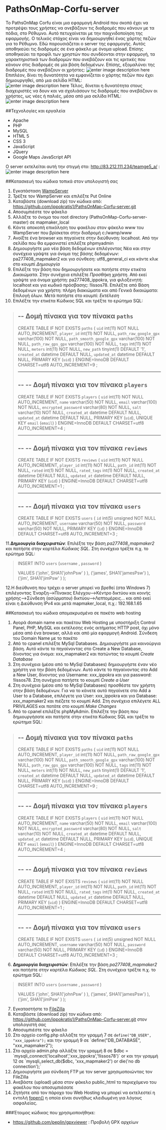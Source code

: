 ﻿# PathsOnMap-Corfu-server

Το PathsOnMap Corfu είναι μια εφαρμογή Android που σκοπό έχει να προτρέψει τους χρήστες να ανεβάζουν τις διαδρομές που κάνουν με τα πόδια, στο Ρέθυμνο.
Αυτό πετυχαίνεται με την παιχνιδοποίηση της εφαρμογής. Ο τελικός στόχος είναι να δημιουργηθεί ένας χάρτης πεζών για το Ρέθυμνο. 
Εδώ παρουσιάζεται ο server της εφαρμογής.
Αυτός αποθηκεύει τις διαδρομές σε ένα φάκελο με όνομα upload.
Επίσης αποθηκεύει τα προφίλ των χρηστών που συνδέονται στην εφαρμογή, τα χαρακτηριστικά των διαδρομών που ανεβάζουν και τις κριτικές που κάνουν στις διαδρομές σε μία βάση δεδομένων.
Επίσης, εξομαλύνει της διαδρομές που ανεβάζουν οι χρήστες:
![enter image description here](https://cloud.githubusercontent.com/assets/3535061/8783749/75ae2142-2f26-11e5-94ee-0a592a9f80ba.gif)  
 Επιπλέον, δίνει τη δυνατότητα να εμφανίζεται ο χάρτης πεζών που έχει δημιουργηθεί, από μια σελίδα HTML:  
 ![enter image description here](https://cloud.githubusercontent.com/assets/3535061/8783756/855c0bfe-2f26-11e5-9ee1-b3ac5172f528.png)
Τέλος, δίνεται η δυνατότητα στους διαχειριστές να δουν και να σχολιάσουν τις διαδρομές που ανεβάζουν οι χρήστες, ως νέες ή παλιές, μέσα από μια σελίδα HTML:
![enter image description here](https://cloud.githubusercontent.com/assets/3535061/8782735/1ade4356-2f20-11e5-9903-cdacd197e8ef.png)

##Τεχνολογίες και εργαλεία

 - Apache
 - PHP
 - MySQL
 - HTML 5
 - CSS 3
 - JavaScript
 - JQuery 
 - Google Maps JavaScript API 

Ο server εκτελείται αυτή την στιγμή στο: http://83.212.111.234/teamge5_a/ :
![enter image description here](https://cloud.githubusercontent.com/assets/3535061/8783759/8d23c20a-2f26-11e5-96f6-0c268f817e3e.png)

##Κατασκευή του κώδικα τοπικά στον υπολογιστή σας

 1. Εγκατάσταση [WampServer](http://www.wampserver.com/en/)
 2. Τρέξτε τον WampServer και επιλέξτε Put Online
 3. Καταβάστε (download zip) τον κώδικα από: https://github.com/ippokratis1/PathsOnMap-Corfu-server.git
 4. Αποσυμπιέστε τον φάκελο
 5. Αλλάξτε το όνομα του root directory (PathsOnMap-Corfu-server-master) σε mapmaker_local
 6. Kάντε αποκοπή επικόληση του φακέλου στον φάκελο www του WampServer που βρίσκεται στην διαδρομή c:/wamp/www
 7. Ανοίξτε ένα browser και πηγαίνετε στην διεύθυνση: localhost. Από την σελίδα που θα εμφανιστεί επιλέξτε phpmyadmin
 8. Δημιουργήστε μια νέα βάση δεδομένων επιλέγοντας Νέα και στην συνέχεια γράψτε για όνομα της βάσης δεδομένων: pa277408_mapmaker2 και για σύνθεση: utf8_general_ci και κάντε κλικ στο κουμπί *Δημιουργία*
 9. Επιλέξτε την βάση που δημιουργήσατε και πατήστε στην ετικέτα *Δικαιώματα*. Στην συνέχεια επιλέξτε *Προσθήκη χρήστη*. Από εκεί γράψτε για όνομα χρήστη: pa277408_ippokra, για φιλοξενητή: localhost και για κωδικό πρόσβασης: !lissos78. Επιλέξτε από Βάση δεδομένων για χρήστη: πλήρη διακιώματα και από Γενικά δικαιώματα: Επιλογή όλων. Μετά πατήστε στο κουμπί: *Εκτέλεση*
 10. Επιλέξτε την ετικέτα Κώδικας SQL και τρέξτε το ερώτημα SQL: 

>-- Δομή πίνακα για τον πίνακα `paths`
>--
>
>CREATE TABLE IF NOT EXISTS `paths` (
>  `uid` int(11) NOT NULL AUTO_INCREMENT,
>  `player_id` int(11) NOT NULL,
>  `path_raw_google_gpx` varchar(100) NOT NULL,
>  `path_smooth_google_gpx` varchar(100) NOT NULL,
>  `path_raw_gps_gpx` varchar(100) NOT NULL,
>  `tags` int(11) NOT NULL,
>  `meters` int(11) NOT NULL,
>   `new_path` tinyint(1) DEFAULT '1',
>  `created_at` datetime DEFAULT NULL,
>  `updated_at` datetime DEFAULT NULL,
>  PRIMARY KEY (`uid`)
>) ENGINE=InnoDB  DEFAULT CHARSET=utf8 AUTO_INCREMENT=9 ;
>
>-- --------------------------------------------------------
>
>--
>-- Δομή πίνακα για τον πίνακα `players`
>--
>
>CREATE TABLE IF NOT EXISTS `players` (
>  `uid` int(11) NOT NULL AUTO_INCREMENT,
>  `name` varchar(50) NOT NULL,
>  `email` varchar(100) NOT NULL,
>  `encrypted_password` varchar(80) NOT NULL,
>  `salt` varchar(10) NOT NULL,
>  `created_at` datetime DEFAULT NULL,
>  `updated_at` datetime DEFAULT NULL,
>  PRIMARY KEY (`uid`),
>  UNIQUE KEY `email` (`email`)
>) ENGINE=InnoDB  DEFAULT CHARSET=utf8 AUTO_INCREMENT=4 ;
>
>-- --------------------------------------------------------
>
>--
>-- Δομή πίνακα για τον πίνακα `reviews`
>--
>
>CREATE TABLE IF NOT EXISTS `reviews` (
>  `uid` int(11) NOT NULL AUTO_INCREMENT,
>  `player_id` int(11) NOT NULL,
>  `path_id` int(11) NOT NULL,
>  `rated` int(1) NOT NULL,
>  `rated_tags` int(1) NOT NULL,
>  `created_at` datetime DEFAULT NULL,
>  `updated_at` datetime DEFAULT NULL,
>  PRIMARY KEY (`uid`)
>) ENGINE=InnoDB DEFAULT CHARSET=utf8 AUTO_INCREMENT=1 ;
>
>-- --------------------------------------------------------
>
>--
>-- Δομή πίνακα για τον πίνακα `users`
>--
>
>CREATE TABLE IF NOT EXISTS `users` (
> `id` int(5) unsigned NOT NULL AUTO_INCREMENT,
> `username` varchar(50) NOT NULL,
>  `password` varchar(50) NOT NULL,
>  PRIMARY KEY (`id`)
>) ENGINE=InnoDB  DEFAULT CHARSET=utf8 AUTO_INCREMENT=3 ;

11.**Δημιουργία διαχειριστών**: Επιλέξτε την βάση *pa277408_mapmaker2* και πατήστε στην καρτέλα *Κώδικας SQL*. Στη συνέχεια τρέξτε π.χ. το ερώτημα SQL:
 

> INSERT  INTO `users` 
>       (`username` , `password` )
>
>VALUES ('john',  SHA1('johnPsw' ) ), 
>       ('james', SHA1('jamesPsw') ),
>       ('jim',   SHA1('jimPsw'  ) );

12.Η διεύθυνση που τρέχει ο server μπορεί να βρεθεί (στα Windows 7) επιλέγοντας Έναρξη-->Πίνακας Ελέγχου-->Κέντρο δικτύου και κοινής χρήσης-->Σύνδεση (ασύρματου) δικτύου-->Λεπτομέρεις... και από εκεί είναι η Διεύθυνση IPv4 και μετά mapmaker_local, π.χ.: 192.168.1.65
 
##Κατασκευή του κώδικα απομακρυσμένα σε πακέτο web hosting

 1. Αγορά domain name και πακέτου Web Hosting με υποστήριξη Control Panel, PHP, MySQL και εκτέλεσης ενός αιτήματος HTTP post, όχι μόνο μέσα από ένα browser, αλλά και από μία εφαρμογή Android. Σύνδεση του Domain Name με το πακέτο
 2. Από το cpanel επιλέξτε MySql Databases. Δημιουργήστε μια καινούργια βάση.  Αυτό κάντε το πηγαίνοντας στο Create a New Database, δίνοντας για όνομα: xxx_mapmaker2 και πατώντας το κουμπί *Create Database*
 3. Στη συνέχεια (μέσα από το MySql Databases) δημιουργήστε έναν νέο χρήστη για την βάση δεδομένων. Αυτό κάντε το πηγαίνοντας στο Add a New User, δίνοντας για Username: xxx_ippokra και για password: !lissos78. Στη συνέχεια πατήστε το κουμπί *Create a User*
 4. Στη συνέχεια (μέσα από το MySql Databases) προσθέστε τον χρήστη στην βάση δεδομένων. Για να το κάνετε αυτό πηγαίνετε στο Add a User to a Database, επιλέγετε για User: xxx_ippokra και για Database: xxx_mapmaker2 και πιέζετε το κουμπί Add. Στη συνέχεια επιλέγετε ALL PRIVILAGES και πατάτε στο κουμπί *Make Changes*
 5. Από το cpanel επιλέξτε phpMyAdmin. Επιλέξτε την βάση που δημιουργήσατε και πατήστε στην ετικέτα Κώδικας SQL και τρέξτε το ερώτημα SQL: 
>-- Δομή πίνακα για τον πίνακα `paths`
>--
>
>CREATE TABLE IF NOT EXISTS `paths` (
>  `uid` int(11) NOT NULL AUTO_INCREMENT,
>  `player_id` int(11) NOT NULL,
>  `path_raw_google_gpx` varchar(100) NOT NULL,
>  `path_smooth_google_gpx` varchar(100) NOT NULL,
>  `path_raw_gps_gpx` varchar(100) NOT NULL,
>  `tags` int(11) NOT NULL,
>  `meters` int(11) NOT NULL,
>   `new_path` tinyint(1) DEFAULT '1',
>  `created_at` datetime DEFAULT NULL,
>  `updated_at` datetime DEFAULT NULL,
>  PRIMARY KEY (`uid`)
>) ENGINE=InnoDB  DEFAULT CHARSET=utf8 AUTO_INCREMENT=9 ;
>
>-- --------------------------------------------------------
>
>--
>-- Δομή πίνακα για τον πίνακα `players`
>--
>
>CREATE TABLE IF NOT EXISTS `players` (
>  `uid` int(11) NOT NULL AUTO_INCREMENT,
>  `name` varchar(50) NOT NULL,
>  `email` varchar(100) NOT NULL,
>  `encrypted_password` varchar(80) NOT NULL,
>  `salt` varchar(10) NOT NULL,
>  `created_at` datetime DEFAULT NULL,
>  `updated_at` datetime DEFAULT NULL,
>  PRIMARY KEY (`uid`),
>  UNIQUE KEY `email` (`email`)
>) ENGINE=InnoDB  DEFAULT CHARSET=utf8 AUTO_INCREMENT=4 ;
>
>-- --------------------------------------------------------
>
>--
>-- Δομή πίνακα για τον πίνακα `reviews`
>--
>
>CREATE TABLE IF NOT EXISTS `reviews` (
>  `uid` int(11) NOT NULL AUTO_INCREMENT,
>  `player_id` int(11) NOT NULL,
>  `path_id` int(11) NOT NULL,
>  `rated` int(1) NOT NULL,
>  `rated_tags` int(1) NOT NULL,
>  `created_at` datetime DEFAULT NULL,
>  `updated_at` datetime DEFAULT NULL,
>  PRIMARY KEY (`uid`)
>) ENGINE=InnoDB DEFAULT CHARSET=utf8 AUTO_INCREMENT=1 ;
>
>-- --------------------------------------------------------
>
>--
>-- Δομή πίνακα για τον πίνακα `users`
>--
>
>CREATE TABLE IF NOT EXISTS `users` (
> `id` int(5) unsigned NOT NULL AUTO_INCREMENT,
> `username` varchar(50) NOT NULL,
>  `password` varchar(50) NOT NULL,
>  PRIMARY KEY (`id`)
>) ENGINE=InnoDB  DEFAULT CHARSET=utf8 AUTO_INCREMENT=3 ;

 6. **Δημιουργία διαχειριστών**: Επιλέξτε την βάση *pa277408_mapmaker2* και πατήστε στην καρτέλα *Κώδικας SQL*. Στη συνέχεια τρέξτε π.χ. το ερώτημα SQL:
> INSERT  INTO `users` 
>       (`username` , `password` )
>
>VALUES ('john',  SHA1('johnPsw' ) ), 
>       ('james', SHA1('jamesPsw') ),
>       ('jim',   SHA1('jimPsw'  ) );

 7. Εγκαταστήστε το [FileZilla](https://filezilla-project.org/)
 8. Καταβάστε (download zip) τον κώδικα από: https://github.com/ippokratis1/PathsOnMap-Corfu-server.git στον υπολογιστή σας
 9. Αποσυμπιέστε τον φάκελο
 10. Στο αρχείο config.php αλλάξτε την γραμμή 7 σε `define("DB_USER", "xxx_ippokra");` και την γραμμή 9 σε `define("DB_DATABASE", "xxx_mapmaker2");
 11. Στο αρχείο admin.php αλλάξτε την γραμμή 8 σε $dbc = `mysqli_connect('localhost','xxx_ippokra','!lissos78')` or  και την γραμμή 12 σε `mysqli_select_db($dbc, 'xxx_mapmaker2') or die('no db connection');`
 12. Δημιουργήστε μια σύνδεση FTP με τον server χρησιμοποιώντας τον FileZilla
 13. Ανεβάστε (upload) μέσα στον φάκελο public_html το περιεχόμενο του φακέλου που αποσυμπιέσατε
 14. Ζητήστε από τον πάροχο του Web Hosting να μπορεί να εκτελεστεί η εντολή [fopen()](https://smyl.es/enable-fopen-only-for-a-specific-cpanel-or-linux-user-with-suphp/) η οποία είναι συνήθως κλειδωμένη για λόγους ασφαλείας.

 
###Έτοιμος κώδικας που χρησιμοποιήθηκε: 

 - https://github.com/peplin/gpxviewer : Προβολή GPX αρχείων






